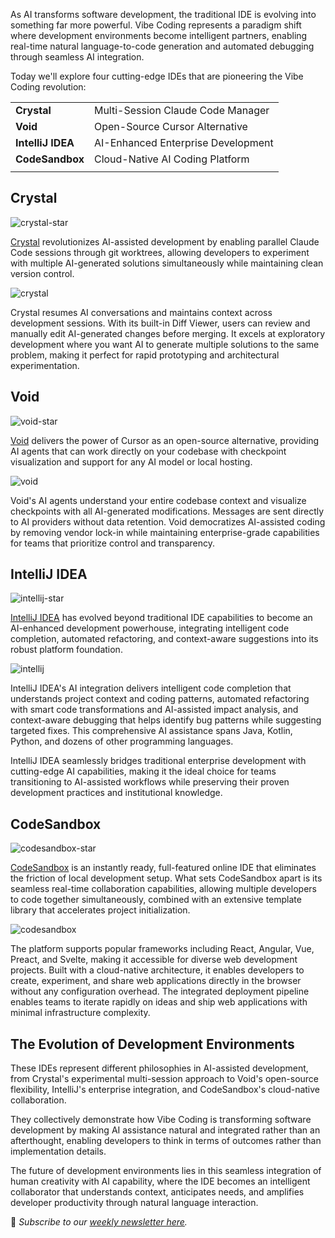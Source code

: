 As AI transforms software development, the traditional IDE is evolving into something far more powerful. Vibe Coding represents a paradigm shift where development environments become intelligent partners, enabling real-time natural language-to-code generation and automated debugging through seamless AI integration.

Today we'll explore four cutting-edge IDEs that are pioneering the Vibe Coding revolution:

|  |  |
| ------- | ----------- |
| **Crystal** | Multi-Session Claude Code Manager |
| **Void** | Open-Source Cursor Alternative |
| **IntelliJ IDEA** | AI-Enhanced Enterprise Development |
| **CodeSandbox** | Cloud-Native AI Coding Platform |
|  |  |

## Crystal

![crystal-star](/assets/blog/ide-vibe-coding/crystal-star.webp)

[Crystal](https://github.com/stravu/crystal) revolutionizes AI-assisted development by enabling parallel Claude Code sessions through git worktrees, allowing developers to experiment with multiple AI-generated solutions simultaneously while maintaining clean version control.

![crystal](/assets/blog/ide-vibe-coding/crystal.webp)

Crystal resumes AI conversations and maintains context across development sessions. With its built-in Diff Viewer, users can review and manually edit AI-generated changes before merging. It excels at exploratory development where you want AI to generate multiple solutions to the same problem, making it perfect for rapid prototyping and architectural experimentation.

## Void

![void-star](/assets/blog/ide-vibe-coding/void-star.webp)

[Void](https://github.com/voideditor/void) delivers the power of Cursor as an open-source alternative, providing AI agents that can work directly on your codebase with checkpoint visualization and support for any AI model or local hosting.

![void](/assets/blog/ide-vibe-coding/void.webp)

Void's AI agents understand your entire codebase context and visualize checkpoints with all AI-generated modifications. Messages are sent directly to AI providers without data retention. Void democratizes AI-assisted coding by removing vendor lock-in while maintaining enterprise-grade capabilities for teams that prioritize control and transparency.

## IntelliJ IDEA

![intellij-star](/assets/blog/ide-vibe-coding/intellij-star.webp)

[IntelliJ IDEA](https://github.com/JetBrains/intellij-community) has evolved beyond traditional IDE capabilities to become an AI-enhanced development powerhouse, integrating intelligent code completion, automated refactoring, and context-aware suggestions into its robust platform foundation.

![intellij](/assets/blog/ide-vibe-coding/intellij.webp)

IntelliJ IDEA's AI integration delivers intelligent code completion that understands project context and coding patterns, automated refactoring with smart code transformations and AI-assisted impact analysis, and context-aware debugging that helps identify bug patterns while suggesting targeted fixes. This comprehensive AI assistance spans Java, Kotlin, Python, and dozens of other programming languages.

IntelliJ IDEA seamlessly bridges traditional enterprise development with cutting-edge AI capabilities, making it the ideal choice for teams transitioning to AI-assisted workflows while preserving their proven development practices and institutional knowledge.

## CodeSandbox

![codesandbox-star](/assets/blog/ide-vibe-coding/codesandbox-star.webp)

[CodeSandbox](https://github.com/codesandbox/codesandbox-client) is an instantly ready, full-featured online IDE that eliminates the friction of local development setup. What sets CodeSandbox apart is its seamless real-time collaboration capabilities, allowing multiple developers to code together simultaneously, combined with an extensive template library that accelerates project initialization.

![codesandbox](/assets/blog/ide-vibe-coding/codesandbox.webp)

The platform supports popular frameworks including React, Angular, Vue, Preact, and Svelte, making it accessible for diverse web development projects. Built with a cloud-native architecture, it enables developers to create, experiment, and share web applications directly in the browser without any configuration overhead. The integrated deployment pipeline enables teams to iterate rapidly on ideas and ship web applications with minimal infrastructure complexity.

## The Evolution of Development Environments

These IDEs represent different philosophies in AI-assisted development, from Crystal's experimental multi-session approach to Void's open-source flexibility, IntelliJ's enterprise integration, and CodeSandbox's cloud-native collaboration.

They collectively demonstrate how Vibe Coding is transforming software development by making AI assistance natural and integrated rather than an afterthought, enabling developers to think in terms of outcomes rather than implementation details.

The future of development environments lies in this seamless integration of human creativity with AI capability, where the IDE becomes an intelligent collaborator that understands context, anticipates needs, and amplifies developer productivity through natural language interaction.

📧 *Subscribe to our [weekly newsletter here](https://star-history.beehiiv.com/subscribe).*
